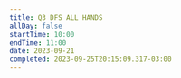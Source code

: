 ```yaml
---
title: Q3 DFS ALL HANDS
allDay: false
startTime: 10:00
endTime: 11:00
date: 2023-09-21
completed: 2023-09-25T20:15:09.317-03:00
---
```


